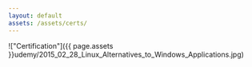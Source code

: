 ```yaml
---
layout: default
assets: /assets/certs/
---
```

!["Certification"]({{ page.assets }}udemy/2015_02_28_Linux_Alternatives_to_Windows_Applications.jpg)
